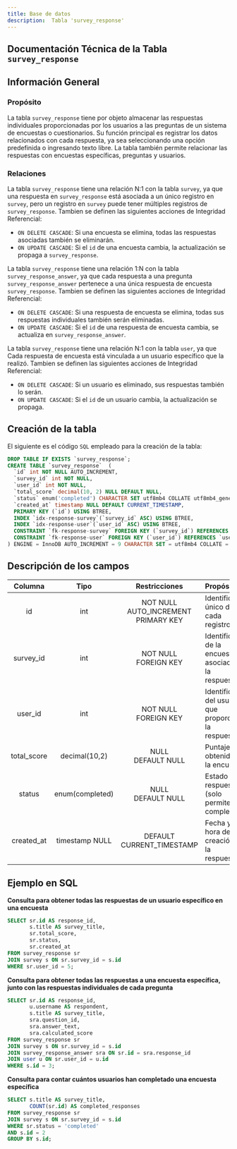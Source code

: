 ```yaml
---
title: Base de datos
description:  Tabla 'survey_response'
---
```



## Documentación Técnica de la Tabla `survey_response`

## Información General

### Propósito
La tabla `survey_response` tiene por objeto almacenar las respuestas individuales proporcionadas por los usuarios a las preguntas de un sistema de encuestas o cuestionarios. Su función principal es registrar los datos relacionados con cada respuesta, ya sea seleccionando una opción predefinida o ingresando texto libre. La tabla también permite relacionar las respuestas con encuestas específicas, preguntas y usuarios.

### Relaciones
La tabla `survey_response` tiene una relación N:1 con la tabla `survey`, ya que una respuesta en `survey_response` está asociada a un único registro en `survey`, pero un registro en `survey` puede tener múltiples registros de `survey_response`.
Tambien se definen las siguientes acciones de Integridad Referencial:
- `ON DELETE CASCADE`: Si una encuesta se elimina, todas las respuestas asociadas también se eliminarán.
- `ON UPDATE CASCADE`: Si el `id` de una encuesta cambia, la actualización se propaga a `survey_response`.

La tabla `survey_response` tiene una relación 1:N con la tabla `survey_response_answer`, ya que cada respuesta a una pregunta `survey_response_answer` pertenece a una única respuesta de encuesta `survey_response`.
Tambien se definen las siguientes acciones de Integridad Referencial:
- `ON DELETE CASCADE`:  Si una respuesta de encuesta se elimina, todas sus respuestas individuales también serán eliminadas.
- `ON UPDATE CASCADE`: Si el `id` de una respuesta de encuesta cambia, se actualiza en `survey_response_answer`.

La tabla `survey_response` tiene una relación N:1 con la tabla `user`, ya que Cada respuesta de encuesta está vinculada a un usuario específico que la realizó.
Tambien se definen las siguientes acciones de Integridad Referencial:
- `ON DELETE CASCADE`: Si un usuario es eliminado, sus respuestas también lo serán.
- `ON UPDATE CASCADE`: Si el `id` de un usuario cambia, la actualización se propaga.



## Creación de la tabla
El siguiente es el código `SQL` empleado para la creación de la tabla:
``` sql
DROP TABLE IF EXISTS `survey_response`;
CREATE TABLE `survey_response`  (
  `id` int NOT NULL AUTO_INCREMENT,
  `survey_id` int NOT NULL,
  `user_id` int NOT NULL,
  `total_score` decimal(10, 2) NULL DEFAULT NULL,
  `status` enum('completed') CHARACTER SET utf8mb4 COLLATE utf8mb4_general_ci NULL DEFAULT NULL,
  `created_at` timestamp NULL DEFAULT CURRENT_TIMESTAMP,
  PRIMARY KEY (`id`) USING BTREE,
  INDEX `idx-response-survey`(`survey_id` ASC) USING BTREE,
  INDEX `idx-response-user`(`user_id` ASC) USING BTREE,
  CONSTRAINT `fk-response-survey` FOREIGN KEY (`survey_id`) REFERENCES `survey` (`id`) ON DELETE CASCADE ON UPDATE CASCADE,
  CONSTRAINT `fk-response-user` FOREIGN KEY (`user_id`) REFERENCES `user` (`id`) ON DELETE CASCADE ON UPDATE CASCADE
) ENGINE = InnoDB AUTO_INCREMENT = 9 CHARACTER SET = utf8mb4 COLLATE = utf8mb4_general_ci ROW_FORMAT = Dynamic;
```

## Descripción de los campos
|Columna	|Tipo		|Restricciones	|Propósito	|
|:-------------:|:-------------:|:-------------:|:-------------|
|id		|int		|NOT NULL<br>AUTO_INCREMENT<br>PRIMARY KEY|Identificador único de cada registro.|
|survey_id	|int	|NOT NULL<br>FOREIGN KEY	|Identificador de la encuesta asociada a la respuesta.|
|user_id	|int	|NOT NULL<br>FOREIGN KEY	|Identificador del usuario que proporcionó la respuesta.|
|total_score	|decimal(10,2)	|NULL<br>DEFAULT NULL	|Puntaje total obtenido en la encuesta.|
|status	|enum(completed)	|NULL<br>DEFAULT NULL	|Estado de la respuesta (solo permite completed)|
|created_at	|timestamp NULL	|DEFAULT CURRENT_TIMESTAMP	|Fecha y hora de creación de la respuesta.|


## Ejemplo en SQL

**Consulta para obtener todas las respuestas de un usuario específico en una encuesta**
``` sql
SELECT sr.id AS response_id, 
       s.title AS survey_title, 
       sr.total_score, 
       sr.status, 
       sr.created_at
FROM survey_response sr
JOIN survey s ON sr.survey_id = s.id
WHERE sr.user_id = 5;
```

**Consulta para obtener todas las respuestas a una encuesta específica, junto con las respuestas individuales de cada pregunta**
``` sql
SELECT sr.id AS response_id, 
       u.username AS respondent, 
       s.title AS survey_title, 
       sra.question_id, 
       sra.answer_text, 
       sra.calculated_score
FROM survey_response sr
JOIN survey s ON sr.survey_id = s.id
JOIN survey_response_answer sra ON sr.id = sra.response_id
JOIN user u ON sr.user_id = u.id
WHERE s.id = 3;
```  

**Consulta para contar cuántos usuarios han completado una encuesta específica**
``` sql
SELECT s.title AS survey_title, 
       COUNT(sr.id) AS completed_responses
FROM survey_response sr
JOIN survey s ON sr.survey_id = s.id
WHERE sr.status = 'completed' 
AND s.id = 2
GROUP BY s.id;
``` 